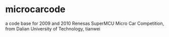 microcarcode
============

a code base for 2009 and 2010 Renesas SuperMCU Micro Car Competition, from Dalian University of Technology, tianwei
